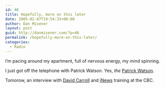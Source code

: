```yaml
---
id: 46
title: Hopefully, more on this later
date: 2005-02-07T19:54:33+00:00
author: Dan Misener
layout: post
guid: http://danmisener.com/?p=46
permalink: /hopefully-more-on-this-later/
categories:
  - Radio
---
```

I&#8217;m pacing around my apartment, full of nervous energy, my mind spinning.

I just got off the telephone with Patrick Watson. Yes, _the_ [Patrick Watson](http://www.museum.tv/archives/etv/W/htmlW/watsonpatri/watsonpatri.htm).

Tomorow, an interview with [David Carroll](http://www.cbc.ca/go/aboutus.html) and [iNews](http://www.avid.com/products/inews/) training at the CBC.